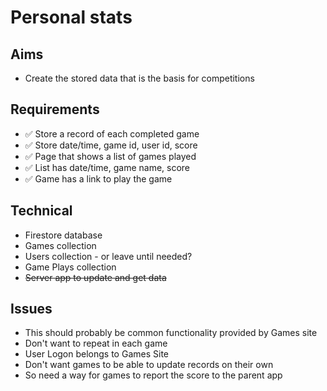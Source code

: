 Personal stats
==============

Aims
----

- Create the stored data that is the basis for competitions

Requirements
------------

- ✅ Store a record of each completed game
- ✅ Store date/time, game id, user id, score
- ✅ Page that shows a list of games played
- ✅ List has date/time, game name, score
- ✅ Game has a link to play the game

Technical
---------

- Firestore database
- Games collection 
- Users collection - or leave until needed?
- Game Plays collection
- ~~Server app to update and get data~~

Issues
------

- This should probably be common functionality provided by Games site
- Don't want to repeat in each game
- User Logon belongs to Games Site
- Don't want games to be able to update records on their own
- So need a way for games to report the score to the parent app
